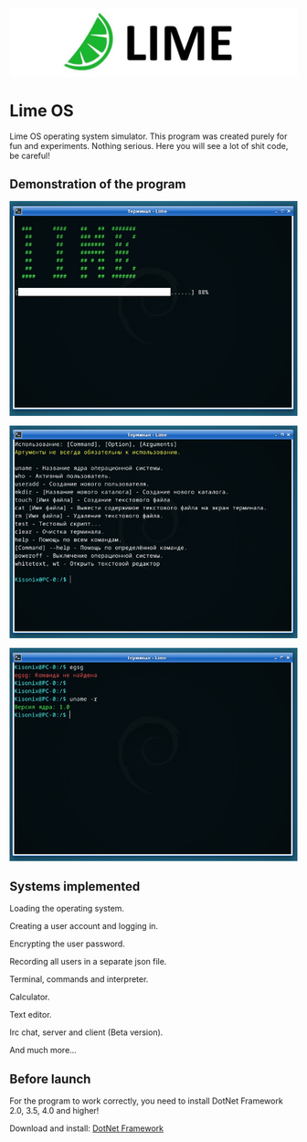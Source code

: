 <p align="center"><img src=".github/img/logo.png"></p>

# Lime OS

Lime OS operating system simulator.
This program was created purely for fun and experiments. Nothing serious.
Here you will see a lot of shit code, be careful!

## Demonstration of the program

<p align="center"><img src=".github/img/1.jpg"></p>
<p align="center"><img src=".github/img/3.jpg"></p>
<p align="center"><img src=".github/img/5.jpg"></p>

## Systems implemented

<p>Loading the operating system.</p>
<p>Creating a user account and logging in.</p>
<p>Encrypting the user password.</p>
<p>Recording all users in a separate json file.</p>
<p>Terminal, commands and interpreter.</p>
<p>Calculator.</p>
<p>Text editor.</p>
<p>Irc chat, server and client (Beta version).</p>
<p>And much more...</p>

## Before launch

<p>For the program to work correctly, you need to install DotNet Framework 2.0, 3.5, 4.0 and higher!</p>

Download and install: [DotNet Framework](https://dotnet.microsoft.com/en-us/download/dotnet-framework)
